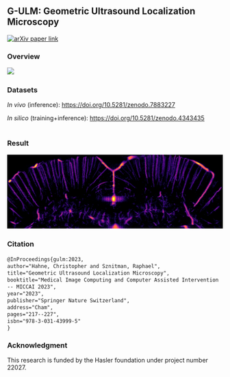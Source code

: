 ## G-ULM: Geometric Ultrasound Localization Microscopy

[![arXiv paper link](https://img.shields.io/badge/paper-arXiv:2306.15548-red)](https://arxiv.org/pdf/2306.15548.pdf)

### Overview

<a href="https://link.springer.com/chapter/10.1007/978-3-031-43999-5_21">
    <img src="https://github.com/hahnec/gulm/blob/master/docs/gulm_concept.svg" width="700" scale="100%">
</a>

### Datasets

*In vivo* (inference): https://doi.org/10.5281/zenodo.7883227

*In silico* (training+inference): https://doi.org/10.5281/zenodo.4343435
<br>
<br>

### Result

<a href="https://link.springer.com/chapter/10.1007/978-3-031-43999-5_21">
    <img src="https://github.com/hahnec/gulm/blob/master/docs/gulm_rat-18.png" width="700" scale="100%">
</a>

### Citation

```
@InProceedings{gulm:2023,
author="Hahne, Christopher and Sznitman, Raphael",
title="Geometric Ultrasound Localization Microscopy",
booktitle="Medical Image Computing and Computer Assisted Intervention -- MICCAI 2023",
year="2023",
publisher="Springer Nature Switzerland",
address="Cham",
pages="217--227",
isbn="978-3-031-43999-5"
}
```

### Acknowledgment

This research is funded by the Hasler foundation under project number 22027.